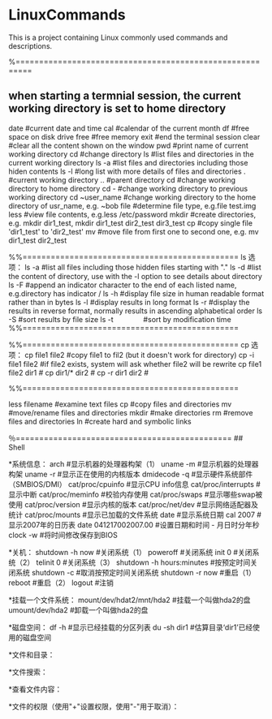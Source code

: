 # LinuxCommands
This is a project containing Linux commonly used commands and descriptions.

%=========================================================
## when starting a termnial session, the current working directory is set to home directory

date                #current date and time
cal                 #calendar of the current month
df                  #free space on disk drive
free                #free memory
exit                #end the terminal session
clear               #clear all the content shown on the window
pwd                 #print name of current working directory
cd                  #change directory
ls                  #list files and directories in the current working directory
ls -a               #list files and directories including those hiden contents
ls -l               #long list with more details of files and directories
.                   #current working directory
..                  #parent directory
cd                  #change working directory to home directory
cd -                #change working directory to previous working directory
cd ~user_name       #change working directory to the home directory of usr_name, e.g. ~bob
file                #determine file type, e.g.file test.img
less                #view file contents, e.g.less /etc/password
mkdir               #create directories, e.g. mkdir dir1_test, mkdir dir1_test dir2_test dir3_test
cp                  #copy single file 'dir1_test' to 'dir2_test'
mv                  #move file from first one to second one, e.g. mv dir1_test dir2_test




%%==============================================
ls 选项：
ls -a               #list all files including those hidden files starting with "."
ls -d               #list the content of directory, use with the -l option to see details about directory
ls -F               #append an indicator character to the end of each listed name, e.g.directory has indicator /
ls -h               #display file size in human readable format rather than in bytes
ls -l               #display results in long format
ls -r               #display the results in reverse format, normally results in ascending alphabetical order
ls -S               #sort results by file size
ls -t               #sort by modification time
%%==============================================


%%==============================================
cp 选项：
cp file1 file2      #copy file1 to fil2 (but it doesn't work for directory)
cp -i file1 file2   #if file2 exists, system will ask whether file2 will be rewrite
cp file1 file2 dir1 #
cp dir1/* dir2      #
cp -r dir1 dir2     #










%%==============================================


less filename       #examine text files
cp                  #copy files and directories
mv                  #move/rename files and directories
mkdir               #make directories
rm                  #remove files and directories
ln                  #create hard and symbolic links







％==============================================
##　Shell

*系统信息：
arch                         #显示机器的处理器构架（1）
uname -m                     #显示机器的处理器构架
uname -r                     #显示正在使用的内核版本
dmidecode -q                 #显示硬件系统部件（SMBIOS/DMI）
cat/proc/cpuinfo             #显示CPU info信息
cat/proc/interrupts          #显示中断
cat/proc/meminfo             #校验内存使用
cat/proc/swaps               #显示哪些swap被使用
cat/proc/version             #显示内核的版本
cat/proc/net/dev             #显示网络适配器及统计
cat/proc/mounts              #显示已加载的文件系统
date                         #显示系统日期
cal 2007                     #显示2007年的日历表
date 041217002007.00         #设置日期和时间 - 月日时分年秒
clock -w                     #将时间修改保存到BIOS


*关机：
shutdown -h now              #关闭系统（1）
poweroff                     #关闭系统
init 0                       #关闭系统（2）
telinit 0                    #关闭系统（3）
shutdown -h hours:minutes    #按预定时间关闭系统
shutdown -c                  #取消按预定时间关闭系统
shutdown -r now              #重启（1）
reboot                       #重启（2）
logout                       #注销


*挂载一个文件系统：
mount/dev/hdat2/mnt/hda2     #挂载一个叫做hda2的盘
umount/dev/hda2              #卸载一个叫做hda2的盘


*磁盘空间：
df -h                        #显示已经挂载的分区列表
du -sh dir1                  #估算目录‘dir1’已经使用的磁盘空间


*文件和目录：


*文件搜索：


*查看文件内容：


*文件的权限（使用"+"设置权限，使用"-"用于取消）：



